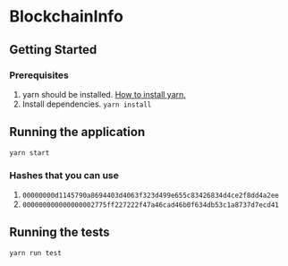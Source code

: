 # BlockchainInfo

## Getting Started

### Prerequisites
 1. yarn should be installed. [How to install yarn.](https://yarnpkg.com/lang/en/docs/install/)
 2. Install dependencies. ```yarn install```
## Running the application
```yarn start```

### Hashes that you can use
1. ```00000000d1145790a8694403d4063f323d499e655c83426834d4ce2f8dd4a2ee```
2. ```000000000000000002775ff227222f47a46cad46b0f634db53c1a8737d7ecd41```
## Running the tests
```yarn run test```
